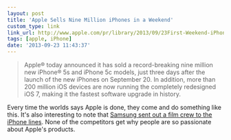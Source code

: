 ```yaml
---
layout: post
title: 'Apple Sells Nine Million iPhones in a Weekend'
custom_type: link
link_url: http://www.apple.com/pr/library/2013/09/23First-Weekend-iPhone-Sales-Top-Nine-Million-Sets-New-Record.html
tags: [apple, iPhone]
date: '2013-09-23 11:43:37'
---
```

>Apple® today announced it has sold a record-breaking nine million new iPhone® 5s and iPhone 5c models, just three days after the launch of the new iPhones on September 20. In addition, more than 200 million iOS devices are now running the completely redesigned iOS 7, making it the fastest software upgrade in history.

Every time the worlds says Apple is done, they come and do something like this. It's also interesting to note that [Samsung sent out a film crew to the iPhone lines](http://news.cnet.com/8301-1035_3-57603876-94/samsung-sends-spies-to-uncover-apples-iphone-line-phenom/). None of the competitors get why people are so passionate about Apple's products.
